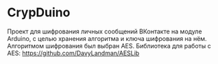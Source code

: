 # CrypDuino

Проект для шифрования личных сообщений ВКонтакте на модуле Arduino, с целью хранения алгоритма и ключа шифрования на нём.
Алгоритмом шифрования был выбран AES. Библиотека для работы с AES: https://github.com/DavyLandman/AESLib
